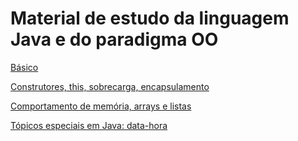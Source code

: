 # Material de estudo da linguagem Java e do paradigma OO

[Básico](Curso/README.md)

[Construtores, this, sobrecarga, encapsulamento](Curso/README2.md)

[Comportamento de memória, arrays e listas](Curso/README3.md)

[Tópicos especiais em Java: data-hora](Curso/DATAHORA.md)
